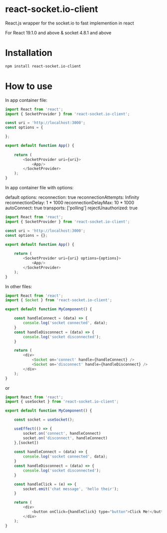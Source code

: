 # react-socket.io-client


React.js wrapper for the socket.io to fast implemention in react

For React 19.1.0 and above & socket 4.8.1 and above
# Installation

```bash
npm install react-socket.io-client
```

# How to use

In app container file:

```js
import React from 'react';
import { SocketProvider } from 'react-socket.io-client';

const uri = 'http://localhost:3000';
const options = { 

};

export default function App() {
    
    return (
        <SocketProvider uri={uri}> 
            <App/>
        </SocketProvider>
    );
}
```

In app container file with options:

default options: 
reconnection: true
reconnectionAttempts: Infinity
reconnectionDelay: 1 * 1000
reconnectionDelayMax: 10 * 1000
autoConnect: true
transports: ['polling']
rejectUnauthorized: true 

```js
import React from 'react';
import { SocketProvider } from 'react-socket.io-client';

const uri = 'http://localhost:3000';
const options = {};

export default function App() {
    
    return (
        <SocketProvider uri={uri} options={options}> 
            <App/>
        </SocketProvider>
    );
}
```

In other files:

```js
import React from 'react';
import { Socket } from 'react-socket.io-client';

export default function MyComponent() {

    const handleConnect = (data) => {
        console.log('socket connected', data);
    }
    const handleDisconnect = (data) => {
        console.log('socket disconnected');
    }

    return (
        <div>
            <Socket on='connect' handle={handleConnect} />
            <Socket on='disconnect' handle={handleDisconnect} />
        </div>
    );
}

```
or
```js
import React from 'react';
import { useSocket } from 'react-socket.io-client';

export default function MyComponent() {

    const socket = useSocket();

    useEffect(() => {
        socket.on('connect', handleConnect)
        socket.on('disconnect', handleConnect)
    },[socket])
    
    const handleConnect = (data) => {
        console.log('socket connected', data);
    }
    const handleDisconnect = (data) => {
        console.log('socket disconnected');
    }

    const handleClick = (e) => {
        socket.emit('chat message', 'hello their');
    }

    return (
        <div>
            <button onClick={handleClick} type="button">Click Me!</button>
        </div>
    );
}

```
